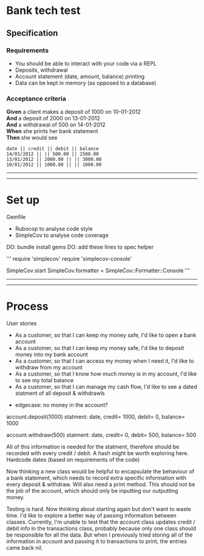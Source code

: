 # Bank tech test

## Specification

### Requirements

* You should be able to interact with your code via a REPL 
* Deposits, withdrawal
* Account statement (date, amount, balance) printing
* Data can be kept in memory (as opposed to a database)

### Acceptance criteria

**Given** a client makes a deposit of 1000 on 10-01-2012  
**And** a deposit of 2000 on 13-01-2012  
**And** a withdrawal of 500 on 14-01-2012  
**When** she prints her bank statement  
**Then** she would see

```
date || credit || debit || balance
14/01/2012 || || 500.00 || 2500.00
13/01/2012 || 2000.00 || || 3000.00
10/01/2012 || 1000.00 || || 1000.00
```


-------------------------------------
-------------------------------------
# Set up

Gemfile
* Rubocop to analyse code style
* SimpleCov to analyse code coverage

DO: bundle install gems
DO: add these lines to spec helper

'''
require 'simplecov'
require 'simplecov-console'

SimpleCov.start
SimpleCov.formatter = SimpleCov::Formatter::Console
'''


-------------------------------------
-------------------------------------
# Process

User stories
* As a customer, so that I can keep my money safe, I'd like to open a bank account
* As a customer, so that I can keep my money safe, I'd like to deposit money into my bank account
* As a customer, so that I can access my money when I need it, I'd like to withdraw from my account
* As a customer, so that I know how much money is in my account, I'd like to see my total balance
* As a customer, so that I can manage my cash flow, I'd like to see a dated statment of all deposit & withdrawls

- edgecase: no money in the account?



account.deposit(1000)
statment:
date, credit= 1000, debit= 0, balance= 1000

account.withdraw(500)
statment:
date, credit= 0, debit= 500, balance= 500

All of this information is needed for the statment, therefore should be recorded with every credit / debit.
A hash might be worth exploring here.
Hardcode dates (based on requirements of the code)

Now thinking a new class would be helpful to encapsulate the behaviour of a bank statement, which needs to record extra specific information
with every deposit & withdraw. Will also need a print method. This should not be the job of the account, which should only be inputting our outputting money.


Testing is hard. Now thinking about starting again but don't want to waste time. I'd like to explore a better way of passing information between classes. Currently, I'm unable to test that the account class updates credit / debit info in the transactions class, probably because only one class should be responsible for all the data. But when I previously tried storing all of the information in account and passing it to transactions to print, the entries came back nil. 
